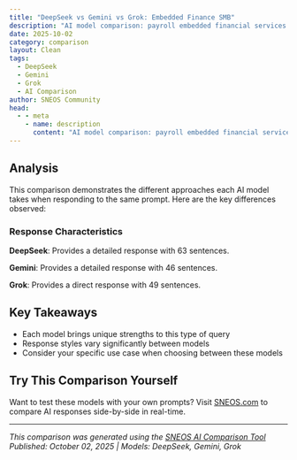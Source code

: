 ```yaml
---
title: "DeepSeek vs Gemini vs Grok: Embedded Finance SMB"
description: "AI model comparison: payroll embedded financial services..."
date: 2025-10-02
category: comparison
layout: Clean
tags:
  - DeepSeek
  - Gemini
  - Grok
  - AI Comparison
author: SNEOS Community
head:
  - - meta
    - name: description
      content: "AI model comparison: payroll embedded financial services..."
---
```


<ChatComparison
  title="DeepSeek vs Gemini vs Grok: Embedded Finance SMB"
  prompt="payroll embedded financial services"
  :responses='{
    "DeepSeek": "Of course. This is a fantastic and rapidly growing area at the intersection of FinTech and HR Tech.\n\nLet\u0027s break down **Payroll Embedded Financial Services**.\n\n### What Does \u0022Payroll Embedded Financial Services\u0022 Mean?\n\nIn simple terms, it\u0027s the integration of financial products and services directly into the payroll software or platform that businesses and their employees already use.\n\nInstead of employees having to go to a separate bank, loan app, or financial advisor, these services are offered to them at the point where their money originates\u2014their paycheck.\n\nIt\u0027s a classic example of **\u0022Banking-as-a-Service\u0022 (BaaS)** and **\u0022Embedded Finance\u0022** being applied to the payroll ecosystem.\n\n---\n\n### How It Works: The Core Mechanism\n\n1.  **The Foundation:** A company uses a payroll provider (e.g., Gusto, ADP, Rippling, Justworks).\n2.  **The Integration:** The payroll provider partners with or builds a regulated financial institution (a bank or a FinTech) to offer services.\n3.  **The Offering:** These financial services are then seamlessly embedded within the payroll user interface, accessible to both the employer (HR, Finance) and the employee.\n4.  **The Data Advantage:** The platform uses its unique knowledge of a user\u0027s employment and income history (with permission) to underwrite risk and offer personalized products.\n\n---\n\n### Key Services and Examples\n\nThis ecosystem serves two main customers: **Employees** and **Employers**.\n\n#### A. Services for Employees (The Most Common Category)\n\nThese are services that give employees more control and access to their earned wages.\n\n*   **Earned Wage Access (EWA):** Also known as \u0022on-demand pay.\u0022 Employees can access a portion of their already-earned wages before the official payday.\n    *   **Example:** An employee has an unexpected car repair bill on the 20th. Instead of taking a high-interest payday loan, they use their payroll app to transfer $150 of their earned wages to their bank account instantly.\n    *   **Providers:** DailyPay, Instant Financial, embedded features in Gusto and ADP.\n\n*   **Payroll Cards \u0026 Digital Wallets:** Instead of a paper check or direct deposit to a traditional bank, employees can receive funds on a pre-paid debit card or a digital wallet within the payroll app.\n    *   **Example:** A retail worker without a bank account gets a payroll card on their first day, eliminating check-cashing fees.\n\n*   **Early Direct Deposit:** A milder form of EWA where the payroll provider deposits the full paycheck a day or two early as a standard feature.\n    *   **Example:** Chime (a neobank) popularized this, and now many payroll providers offer it.\n\n*   **Savings and Investment Products:** Automated tools to help employees save, often through \u0022round-ups\u0022 or direct allocations from their paycheck.\n    *   **Example:** A payroll platform partners with a company like Acorns to allow employees to automatically invest spare change from their paycheck.\n\n*   **Low-Cost Loans and Financial Wellness:** Using payroll data to offer more affordable credit options than payday loans, along with educational content.\n    *   **Example:** An employee sees a pre-approved loan offer in their payroll portal at a 10% APR, much lower than a 400% APR payday loan.\n\n#### B. Services for Employers (SMB-focused)\n\nThese services help businesses, especially small and medium-sized businesses (SMBs), manage their finances more effectively.\n\n*   **Embedded Business Banking \u0026 Cards:** The payroll provider offers a business checking account and company cards directly within the platform.\n    *   **Example:** A small business uses Rippling, which offers a checking account and corporate cards. When they run payroll, the funds are pulled directly from their Rippling account, and they can pay for software subscriptions with the Rippling card, all in one place.\n\n*   **Working Capital \u0026 Lending:** Using payroll and business performance data, the platform can offer short-term loans or lines of credit to help with cash flow.\n    *   **Example:** A restaurant needs to make a large inventory purchase before a busy weekend. Their payroll provider offers them a quick, short-term loan based on their consistent payroll history.\n\n*   **Embedded Insurance:** Simplifying the process of offering and managing benefits like health, dental, and life insurance.\n    *   **Example:** An employer goes to their Gusto dashboard to add a new health insurance plan for their team, with the premiums automatically calculated and deducted from payroll.\n\n---\n\n### Why Is This Such a Big Trend? (The Drivers)\n\n| Driver | Explanation |\n| :--- | :--- |\n| **For Payroll Providers** | **New Revenue Streams:** They can earn interchange fees (on cards), referral fees, or interest on loans. \u003Cbr\u003E **Increased Stickiness:** A platform that handles payroll, banking, and benefits is very hard for a business to leave. \u003Cbr\u003E **Competitive Advantage:** This is a key differentiator in a crowded market. |\n| **For Employers** | **Talent Attraction \u0026 Retention:** Offering EWA and financial wellness is a powerful employee benefit. \u003Cbr\u003E **Operational Efficiency:** Managing finances, payroll, and benefits in one platform saves time and reduces errors. |\n| **For Employees** | **Financial Health:** Avoids predatory payday loans and overdraft fees. Provides flexibility and control. \u003Cbr\u003E **Convenience:** \u0022One-stop-shop\u0022 for work and financial needs. No need for multiple apps. |\n\n---\n\n### Challenges and Considerations\n\n*   **Regulatory Scrutiny:** EWA products are being closely watched by regulators (like the CFPB) to ensure they are not classified as illegal high-cost credit.\n*   **Data Privacy \u0026 Security:** Payroll data is extremely sensitive. Platforms must have robust security and clear consent policies.\n*   **Over-commercialization:** There\u0027s a risk of turning the employee\u0027s paycheck into a platform for pushing too many financial products.\n*   **Implementation \u0026 Adoption:** Employers must be convinced to adopt these new features, and employees must trust and use them.\n\n### The Future\n\nPayroll is becoming the **central financial hub** for both businesses and their employees. We can expect to see more advanced services like:\n\n*   **Integrated tax filing and optimization.**\n*   **Full-suite wealth management** (for both employees and business owners).\n*   **Cross-border payroll and payments** with embedded currency exchange.\n\nIn conclusion, **payroll embedded financial services** is about leveraging the strategic position of the payroll platform to deliver highly relevant, convenient, and often more affordable financial products, fundamentally changing the relationship between work, pay, and financial well-being.",
    "Gemini": "## Payroll Embedded Financial Services: A Deep Dive\n\nPayroll embedded financial services are a growing trend where financial products and services are integrated directly into the payroll process. This essentially turns a company\u0027s payroll platform into a personalized financial wellness hub for employees.\n\n**What does it mean?**\n\nInstead of simply receiving their paycheck, employees gain access to a range of financial tools and services conveniently offered through their existing payroll system or a partner platform integrated with it.\n\n**Why is it gaining popularity?**\n\n* **Convenience and Accessibility:** Employees don\u0027t need to search for separate financial products or download new apps.  Everything is accessible within a familiar and trusted platform.\n* **Improved Financial Wellness:**  These services aim to help employees manage their money better, save for the future, and reduce financial stress.\n* **Employee Retention \u0026 Attraction:**  Offering financial wellness benefits can make a company more attractive to potential employees and help retain existing ones.\n* **Employer Benefits:** Can lead to increased employee productivity, reduced absenteeism due to financial stress, and a positive company image.\n* **Fintech Innovation:**  Payroll platforms are becoming key players in the embedded finance landscape, offering a new channel for financial institutions to reach a large audience.\n\n**Examples of Payroll Embedded Financial Services:**\n\nHere\u0027s a breakdown of the types of services commonly offered:\n\n* **Early Wage Access (EWA) / On-Demand Pay:** Allows employees to access a portion of their earned wages before their regular payday. This helps with unexpected expenses and avoids payday loans.\n* **Automated Savings and Investment:** Enables employees to automatically allocate a portion of their paycheck to savings accounts, retirement accounts (like 401(k) or Roth IRA), or investment platforms.\n* **Budgeting Tools and Financial Education:**  Provides resources to help employees track their spending, create budgets, and learn about personal finance topics.\n* **Credit Building Tools:** May include access to secured credit cards, credit monitoring, or tools to help improve credit scores.\n* **Personalized Financial Advice:** Connects employees with financial advisors or AI-powered tools to receive personalized guidance.\n* **Loan Products:** Some platforms offer access to personal loans or other credit products, often with competitive rates due to the payroll connection.\n* **Insurance Products:**  Offers access to various insurance options, such as life, disability, or supplemental health insurance, often with group discounts.\n* **Bill Payment Integration:**  Allows employees to pay bills directly through the payroll platform.\n\n**Benefits for Employees:**\n\n* **Reduced Financial Stress:** Having access to EWA and financial tools can alleviate stress related to managing finances.\n* **Improved Financial Literacy:** Access to educational resources and advice can help employees make better financial decisions.\n* **Increased Savings:** Automated savings features can help employees save more effectively.\n* **Convenient Access to Financial Products:** Eliminates the need to research and apply for financial products separately.\n\n**Benefits for Employers:**\n\n* **Improved Employee Morale and Productivity:** Employees with less financial stress are more likely to be engaged and productive at work.\n* **Reduced Turnover:** Attractive benefits can improve employee retention.\n* **Enhanced Employer Brand:** Position the company as caring for employee wellbeing.\n* **Competitive Advantage:** Stand out from competitors by offering valuable financial wellness benefits.\n* **Potential Revenue Streams (for some payroll providers):**  Some platforms may earn fees from offering certain embedded financial services.\n\n**Challenges and Considerations:**\n\n* **Regulatory Compliance:**  Financial services are heavily regulated.  Payroll platforms must comply with relevant laws and regulations.\n* **Data Security and Privacy:** Protecting sensitive employee financial data is crucial.\n* **Vendor Selection:** Choosing the right fintech partners is essential. Employers need to consider security, compliance, user experience, and cost.\n* **Integration Complexity:** Integrating financial services into existing payroll systems can be complex and require technical expertise.\n* **Employee Adoption:**  Successfully rolling out these services requires clear communication and education to encourage employee adoption.\n* **Ethical Considerations:**  Ensuring responsible lending practices and avoiding predatory financial products is vital.\n\n**Key Players:**\n\n* **Payroll Providers:** ADP, Paychex, Gusto, Rippling, Deel (increasingly offer embedded finance services)\n* **Fintech Companies:**  Companies specializing in EWA, savings platforms, financial wellness tools, and other embedded finance solutions. (Examples: DailyPay, Branch, Even, Earnin, HoneyBee, Origin, Finch, Atomic)\n* **Traditional Financial Institutions:** Banks and credit unions are increasingly partnering with payroll providers and fintech companies to offer embedded financial services.\n\n**The Future of Payroll Embedded Financial Services:**\n\n* **Increased Personalization:** Expect more customized financial solutions tailored to individual employee needs and financial goals.\n* **AI-Powered Financial Advice:**  AI will play a larger role in providing personalized financial guidance and automating financial tasks.\n* **Expansion of Services:**  New and innovative financial products and services will continue to be integrated into payroll platforms.\n* **Focus on Financial Inclusion:**  Efforts will be made to provide access to financial services for underserved populations.\n* **Seamless Integration:**  The integration of payroll and financial services will become more seamless and user-friendly.\n\n**In conclusion, payroll embedded financial services are transforming the way employees access and manage their finances. By integrating financial tools and services into the payroll process, companies can empower their employees to improve their financial wellbeing, leading to a more engaged and productive workforce.**\n",
    "Grok": "Payroll embedded financial services refer to the integration of financial products and services directly into payroll systems or platforms. This approach allows employers to offer financial tools to their employees as part of their compensation and benefits package, often enhancing employee financial well-being while streamlining payroll processes. These services are typically provided through partnerships between payroll providers and financial technology (fintech) companies.\n\n### Key Features of Payroll Embedded Financial Services:\n1. **Early Wage Access (Earned Wage Access - EWA):**\n   - Employees can access a portion of their earned wages before the regular payday, helping them manage cash flow and avoid predatory lending options like payday loans.\n   - Example: An employee who has worked for two weeks can withdraw a percentage of their earned wages instantly through a payroll app.\n\n2. **Savings and Budgeting Tools:**\n   - Embedded tools that allow employees to set aside a portion of their paycheck for savings or emergency funds automatically.\n   - Budgeting features may provide insights into spending habits and financial planning.\n\n3. **Financial Wellness Programs:**\n   - Integration of financial education, credit monitoring, or debt management tools to help employees improve their financial health.\n\n4. **Direct Deposit and Payment Flexibility:**\n   - Enhanced direct deposit options that allow employees to split their paycheck across multiple bank accounts or financial apps (e.g., savings, investments, or digital wallets).\n\n5. **Benefits and Insurance:**\n   - Embedding access to benefits like health insurance, retirement plans (e.g., 401(k) contributions), or other financial products directly within the payroll platform.\n\n6. **Loans and Credit Products:**\n   - Offering low-interest loans or credit options tied to the employee\u2019s payroll, often with more favorable terms than traditional lenders.\n\n7. **Tax and Compliance Tools:**\n   - Automated tax withholding, deductions, and compliance features integrated into the payroll system to ensure accuracy and reduce administrative burden.\n\n### Benefits:\n- **For Employees:**\n  - Improved financial security and flexibility.\n  - Access to financial tools without needing separate apps or services.\n  - Reduction in reliance on high-cost borrowing options.\n- **For Employers:**\n  - Enhanced employee satisfaction and retention.\n  - Reduced administrative workload through automation.\n  - Competitive advantage in attracting talent by offering modern financial benefits.\n- **For Payroll Providers:**\n  - Additional revenue streams through partnerships with fintechs or financial institutions.\n  - Differentiation in a competitive market.\n\n### Examples of Providers:\n- Companies like **Gusto**, **ADP**, and **Paychex** have started embedding financial services into their payroll platforms.\n- Fintech companies like **DailyPay**, **Wagestream**, and **Branch** focus on earned wage access and partner with payroll providers.\n- Neobanks and digital wallets (e.g., **Chime**, **Revolut**) also collaborate with payroll systems to offer seamless banking integration.\n\n### Challenges:\n1. **Data Privacy and Security:**\n   - Handling sensitive employee financial data requires robust security measures to prevent breaches.\n2. **Regulatory Compliance:**\n   - Embedded financial services must comply with labor laws, banking regulations, and data protection standards.\n3. **Adoption and Education:**\n   - Employees may be hesitant to use new financial tools due to lack of trust or understanding, requiring effective communication and training.\n4. **Cost and Integration:**\n   - Implementing these services can be costly for smaller businesses, and integration with existing payroll systems may pose technical challenges.\n\n### Future Trends:\n- **Increased Adoption of Embedded Finance:** As fintech continues to grow, more payroll providers will likely integrate financial services.\n- **AI and Personalization:** Use of AI to offer personalized financial advice or predict employee needs based on payroll data.\n- **Blockchain for Payroll Transactions:** Exploring blockchain for secure, transparent wage payments and financial transactions.\n\nPayroll embedded financial services are transforming how employees manage their money and how employers support their workforce, creating a more integrated and holistic approach to compensation and financial well-being. If you\u0027re looking into implementing or learning more about specific solutions, let me know, and I can dive deeper!"
  }'
  published-date="11:23"
/>

## Analysis

This comparison demonstrates the different approaches each AI model takes when responding to the same prompt. Here are the key differences observed:

### Response Characteristics

**DeepSeek**: Provides a detailed response with 63 sentences. 

**Gemini**: Provides a detailed response with 46 sentences. 

**Grok**: Provides a direct response with 49 sentences. 

## Key Takeaways

- Each model brings unique strengths to this type of query
- Response styles vary significantly between models
- Consider your specific use case when choosing between these models

## Try This Comparison Yourself

Want to test these models with your own prompts? Visit [SNEOS.com](https://sneos.com) to compare AI responses side-by-side in real-time.

---

*This comparison was generated using the [SNEOS AI Comparison Tool](https://sneos.com)*
*Published: October 02, 2025 | Models: DeepSeek, Gemini, Grok*
